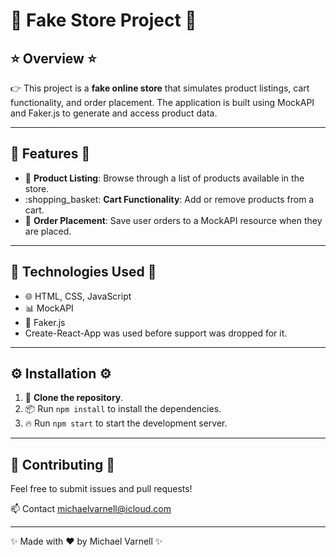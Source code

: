 # :shopping_cart: Fake Store Project :shopping_cart:

## :star: Overview :star:

:point_right: This project is a **fake online store** that simulates product listings, cart functionality, and order placement. The application is built using MockAPI and Faker.js to generate and access product data.

---

## :rocket: Features :rocket:

- :gift: **Product Listing**: Browse through a list of products available in the store.
- :shopping_basket: **Cart Functionality**: Add or remove products from a cart.
- :money_with_wings: **Order Placement**: Save user orders to a MockAPI resource when they are placed.

---

## :wrench: Technologies Used :wrench:

- :globe_with_meridians: HTML, CSS, JavaScript
- :bar_chart: MockAPI
- :game_die: Faker.js
- Create-React-App was used before support was dropped for it. 

---

## :gear: Installation :gear:

1. :fork_and_knife: **Clone the repository**.
2. :package: Run `npm install` to install the dependencies.
3. :fire: Run `npm start` to start the development server.

---

## :raising_hand: Contributing :raising_hand:

Feel free to submit issues and pull requests!

:mailbox: Contact [michaelvarnell@icloud.com](mailto:michaelvarnell@icloud.com)

---
:sparkles: Made with :heart: by Michael Varnell :sparkles:

